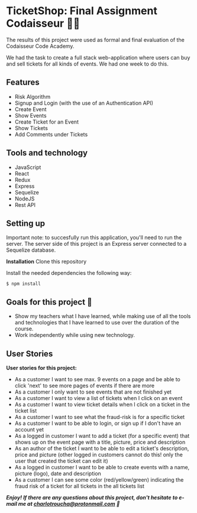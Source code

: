 

# **TicketShop: Final Assignment Codaisseur 👩‍💻**

The results of this project were used as formal and  final evaluation of the Codaisseur Code Academy. 

We had the task to create a full stack web-application where users can buy and sell tickets for all kinds of events. We had one week to do this.

## Features
- Risk Algorithm
- Signup and Login (with the use of an Authentication API)
- Create Event
- Show Events
- Create Ticket for an Event
- Show Tickets
-   Add Comments under Tickets

##  Tools  and  technology

- JavaScript
- React
- Redux
- Express
- Sequelize
- NodeJS
- Rest API

## Setting up

Important note: to succesfully run this application, you'll need to run the server. The server side of this project is an Express server connected to a Sequelize database. 

**Installation**
Clone this repository

Install the needed dependencies the following way:

    $ npm install

## Goals for this project 🥅

-   Show my teachers what I have learned, while making use of all the tools and technologies that I have learned to use over the duration of the course.
- Work independently while using new technology.

## User Stories

**User stories for this project:**

 - As  a  customer  I  want  to  see  max.  9  events  on  a  page  and  be  able  to  click  'next'  to  see  more  pages  of  events  if  there  are  more
- As  a  customer  I  only  want  to  see  events  that  are  not  finished  yet
-  As  a  customer  I  want  to  view  a  list  of  tickets  when  I  click  on  an  event
- As  a  customer  I  want  to  view  ticket  details  when  I  click  on  a  ticket  in  the  ticket  list
- As  a  customer  I  want  to  see  what  the  fraud-risk  is  for  a  specific  ticket
-  As  a  customer  I  want  to  be  able  to  login,  or  sign  up  if  I  don't  have  an  account  yet
-  As  a  logged  in  customer  I  want  to  add  a  ticket  (for  a  specific  event)  that  shows  up  on  the  event  page  with  a  title,  picture,  price  and  description
- As  an  author  of  the  ticket  I  want  to  be  able  to  edit  a  ticket's  description,  price  and  picture  (other  logged  in  customers  cannot  do  this!  only  the  user  that  created  the  ticket  can  edit  it)
- As  a  logged  in  customer  I  want  to  be  able  to  create  events  with  a  name,  picture  (logo),  date  and  description
- As  a  customer  I  can  see  some  color  (red/yellow/green)  indicating  the  fraud  risk  of  a  ticket  for  all  tickets  in  the  all  tickets  list


***Enjoy! If there are any questions about this project, don't hesitate to e-mail me at charlotroucha@protonmail.com 📩***
